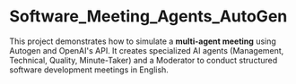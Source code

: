 # Software_Meeting_Agents_AutoGen
This project demonstrates how to simulate a **multi-agent meeting** using Autogen and OpenAI's API.   It creates specialized AI agents (Management, Technical, Quality, Minute-Taker) and a Moderator to conduct structured software development meetings in English.
